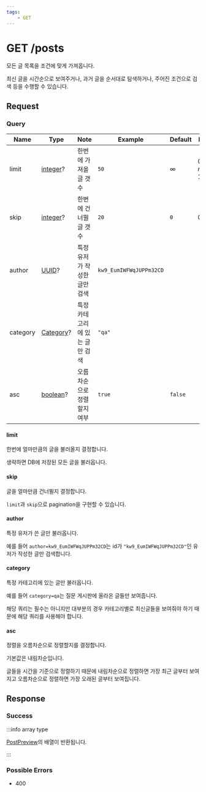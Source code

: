 ```yaml
---
tags:
    - GET
---
```


# GET /posts

모든 글 목록을 조건에 맞게 가져옵니다.

최신 글을 시간순으로 보여주거나, 과거 글을 순서대로 탐색하거나, 주어진 조건으로 검색 등을 수행할 수 있습니다.

## Request

### Query

| Name     | Type                                          | Note                           | Example                 | Default  | Limit             |
| -------- | --------------------------------------------- | ------------------------------ | ----------------------- | -------- | ----------------- |
| limit    | [integer](../../types/primitive/integer.md)?  | 한번에 가져올 글 갯수          | `50`                    | $\infty$ | $0\leq n\leq1024$ |
| skip     | [integer](../../types/primitive/integer.md)?  | 한번에 건너뛸 글 갯수          | `20`                    | `0`      | $0\leq n$         |
| author   | [UUID](../../types/semantic/uuid.md)?         | 특정 유저가 작성한 글만 검색   | `kw9_EumIWFWqJUPPm32CD` |          |                   |
| category | [Category](../../types/semantic/category.md)? | 특정 카테고리에 있는 글만 검색 | `"qa"`                  |          |                   |
| asc      | [boolean](../../types/primitive/boolean.md)?  | 오름차순으로 정렬할지 여부     | `true`                  | `false`  |                   |

#### limit

한번에 얼마만큼의 글을 불러올지 결정합니다.

생략하면 DB에 저장된 모든 글을 불러옵니다.

#### skip

글을 얼마만큼 건너뛸지 결정합니다.

`limit`과 `skip`으로 pagination을 구현할 수 있습니다.

#### author

특정 유저가 쓴 글만 불러옵니다.

예를 들어 `author=kw9_EumIWFWqJUPPm32CD`는 id가 `"kw9_EumIWFWqJUPPm32CD"`인 유저가 작성한 글만 검색합니다.

#### category

특정 카테고리에 있는 글만 불러옵니다.

예를 들어 `category=qa`는 질문 게시판에 올라온 글들만 보여줍니다.

해당 쿼리는 필수는 아니지만 대부분의 경우 카테고리별로 최신글들을 보여줘야 하기 때문에 해당 쿼리를 사용해야 합니다.

#### asc

정렬을 오름차순으로 정렬할지를 결정합니다.

기본값은 내림차순입니다.

글들을 시간을 기준으로 정렬하기 때문에 내림차순으로 정렬하면 가장 최근 글부터 보여지고 오름차순으로 정렬하면 가장 오래된 글부터 보여집니다.

## Response

### Success

:::info array type

[PostPreview](../../types/schema/post-preview.md)의 배열이 반환됩니다.

:::

### Possible Errors

-   400
